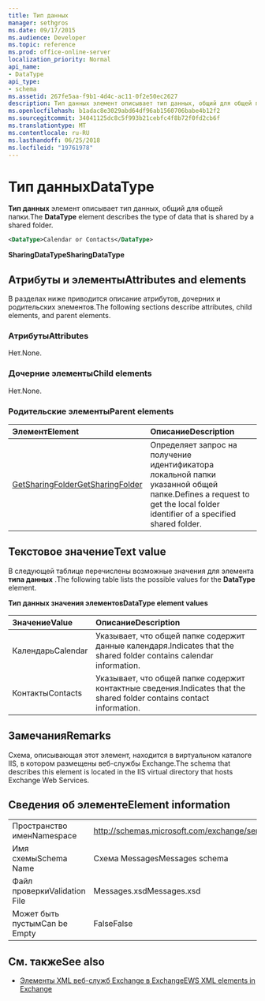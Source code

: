 ```yaml
---
title: Тип данных
manager: sethgros
ms.date: 09/17/2015
ms.audience: Developer
ms.topic: reference
ms.prod: office-online-server
localization_priority: Normal
api_name:
- DataType
api_type:
- schema
ms.assetid: 267fe5aa-f9b1-4d4c-ac11-0f2e50ec2627
description: Тип данных элемент описывает тип данных, общий для общей папки.
ms.openlocfilehash: b1adac8e3029abd64df96ab1560706babe4b12f2
ms.sourcegitcommit: 34041125dc8c5f993b21cebfc4f8b72f0fd2cb6f
ms.translationtype: MT
ms.contentlocale: ru-RU
ms.lasthandoff: 06/25/2018
ms.locfileid: "19761978"
---
```

# <a name="datatype"></a><span data-ttu-id="516d9-103">Тип данных</span><span class="sxs-lookup"><span data-stu-id="516d9-103">DataType</span></span>

<span data-ttu-id="516d9-104">**Тип данных** элемент описывает тип данных, общий для общей папки.</span><span class="sxs-lookup"><span data-stu-id="516d9-104">The **DataType** element describes the type of data that is shared by a shared folder.</span></span> 
  
```xml
<DataType>Calendar or Contacts</DataType>
```

<span data-ttu-id="516d9-105">**SharingDataType**</span><span class="sxs-lookup"><span data-stu-id="516d9-105">**SharingDataType**</span></span>

## <a name="attributes-and-elements"></a><span data-ttu-id="516d9-106">Атрибуты и элементы</span><span class="sxs-lookup"><span data-stu-id="516d9-106">Attributes and elements</span></span>

<span data-ttu-id="516d9-107">В разделах ниже приводится описание атрибутов, дочерних и родительских элементов.</span><span class="sxs-lookup"><span data-stu-id="516d9-107">The following sections describe attributes, child elements, and parent elements.</span></span>
  
### <a name="attributes"></a><span data-ttu-id="516d9-108">Атрибуты</span><span class="sxs-lookup"><span data-stu-id="516d9-108">Attributes</span></span>

<span data-ttu-id="516d9-109">Нет.</span><span class="sxs-lookup"><span data-stu-id="516d9-109">None.</span></span>
  
### <a name="child-elements"></a><span data-ttu-id="516d9-110">Дочерние элементы</span><span class="sxs-lookup"><span data-stu-id="516d9-110">Child elements</span></span>

<span data-ttu-id="516d9-111">Нет.</span><span class="sxs-lookup"><span data-stu-id="516d9-111">None.</span></span>
  
### <a name="parent-elements"></a><span data-ttu-id="516d9-112">Родительские элементы</span><span class="sxs-lookup"><span data-stu-id="516d9-112">Parent elements</span></span>

|<span data-ttu-id="516d9-113">**Элемент**</span><span class="sxs-lookup"><span data-stu-id="516d9-113">**Element**</span></span>|<span data-ttu-id="516d9-114">**Описание**</span><span class="sxs-lookup"><span data-stu-id="516d9-114">**Description**</span></span>|
|:-----|:-----|
|[<span data-ttu-id="516d9-115">GetSharingFolder</span><span class="sxs-lookup"><span data-stu-id="516d9-115">GetSharingFolder</span></span>](getsharingfolder.md) <br/> |<span data-ttu-id="516d9-116">Определяет запрос на получение идентификатора локальной папки указанной общей папке.</span><span class="sxs-lookup"><span data-stu-id="516d9-116">Defines a request to get the local folder identifier of a specified shared folder.</span></span>  <br/> |
   
## <a name="text-value"></a><span data-ttu-id="516d9-117">Текстовое значение</span><span class="sxs-lookup"><span data-stu-id="516d9-117">Text value</span></span>

<span data-ttu-id="516d9-118">В следующей таблице перечислены возможные значения для элемента **типа данных** .</span><span class="sxs-lookup"><span data-stu-id="516d9-118">The following table lists the possible values for the **DataType** element.</span></span> 
  
<span data-ttu-id="516d9-119">**Тип данных значения элементов**</span><span class="sxs-lookup"><span data-stu-id="516d9-119">**DataType element values**</span></span>

|<span data-ttu-id="516d9-120">**Значение**</span><span class="sxs-lookup"><span data-stu-id="516d9-120">**Value**</span></span>|<span data-ttu-id="516d9-121">**Описание**</span><span class="sxs-lookup"><span data-stu-id="516d9-121">**Description**</span></span>|
|:-----|:-----|
|<span data-ttu-id="516d9-122">Календарь</span><span class="sxs-lookup"><span data-stu-id="516d9-122">Calendar</span></span>  <br/> |<span data-ttu-id="516d9-123">Указывает, что общей папке содержит данные календаря.</span><span class="sxs-lookup"><span data-stu-id="516d9-123">Indicates that the shared folder contains calendar information.</span></span>  <br/> |
|<span data-ttu-id="516d9-124">Контакты</span><span class="sxs-lookup"><span data-stu-id="516d9-124">Contacts</span></span>  <br/> |<span data-ttu-id="516d9-125">Указывает, что общей папке содержит контактные сведения.</span><span class="sxs-lookup"><span data-stu-id="516d9-125">Indicates that the shared folder contains contact information.</span></span>  <br/> |
   
## <a name="remarks"></a><span data-ttu-id="516d9-126">Замечания</span><span class="sxs-lookup"><span data-stu-id="516d9-126">Remarks</span></span>

<span data-ttu-id="516d9-127">Схема, описывающая этот элемент, находится в виртуальном каталоге IIS, в котором размещены веб-службы Exchange.</span><span class="sxs-lookup"><span data-stu-id="516d9-127">The schema that describes this element is located in the IIS virtual directory that hosts Exchange Web Services.</span></span>
  
## <a name="element-information"></a><span data-ttu-id="516d9-128">Сведения об элементе</span><span class="sxs-lookup"><span data-stu-id="516d9-128">Element information</span></span>

|||
|:-----|:-----|
|<span data-ttu-id="516d9-129">Пространство имен</span><span class="sxs-lookup"><span data-stu-id="516d9-129">Namespace</span></span>  <br/> |http://schemas.microsoft.com/exchange/services/2006/messages  <br/> |
|<span data-ttu-id="516d9-130">Имя схемы</span><span class="sxs-lookup"><span data-stu-id="516d9-130">Schema Name</span></span>  <br/> |<span data-ttu-id="516d9-131">Схема Messages</span><span class="sxs-lookup"><span data-stu-id="516d9-131">Messages schema</span></span>  <br/> |
|<span data-ttu-id="516d9-132">Файл проверки</span><span class="sxs-lookup"><span data-stu-id="516d9-132">Validation File</span></span>  <br/> |<span data-ttu-id="516d9-133">Messages.xsd</span><span class="sxs-lookup"><span data-stu-id="516d9-133">Messages.xsd</span></span>  <br/> |
|<span data-ttu-id="516d9-134">Может быть пустым</span><span class="sxs-lookup"><span data-stu-id="516d9-134">Can be Empty</span></span>  <br/> |<span data-ttu-id="516d9-135">False</span><span class="sxs-lookup"><span data-stu-id="516d9-135">False</span></span>  <br/> |
   
## <a name="see-also"></a><span data-ttu-id="516d9-136">См. также</span><span class="sxs-lookup"><span data-stu-id="516d9-136">See also</span></span>

- [<span data-ttu-id="516d9-137">Элементы XML веб-служб Exchange в Exchange</span><span class="sxs-lookup"><span data-stu-id="516d9-137">EWS XML elements in Exchange</span></span>](ews-xml-elements-in-exchange.md)

